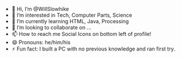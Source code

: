 - 👋 Hi, I’m @WillSlowhike
- 👀 I’m interested in Tech, Computer Parts, Science
- 🌱 I’m currently learning HTML, Java, Processing
- 💞️ I’m looking to collaborate on ...
- 📫 How to reach me Social Icons on bottom left of profile!
- 😄 Pronouns: he/him/his
- ⚡ Fun fact: I built a PC with no previous knowledge and ran first try. 

<!---
WillSlowhike/WillSlowhike is a ✨ special ✨ repository because its `README.md` (this file) appears on your GitHub profile.
You can click the Preview link to take a look at your changes.
--->
